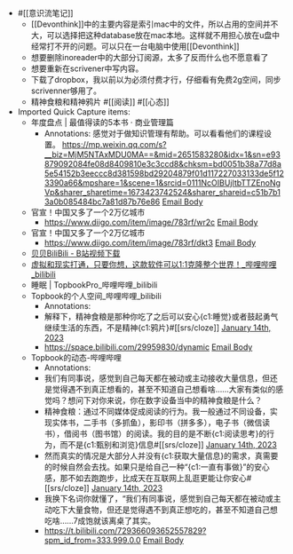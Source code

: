 - #[[意识流笔记]] 
    - [[Devonthink]]中的主要内容是索引mac中的文件，所以占用的空间并不大，可以选择把这种database放在mac本地。这样就不用担心放在u盘中经常打不开的问题。可以只在一台电脑中使用[[Devonthink]]
    - 想要删除inoreader中的大部分订阅源，太多了反而什么也不愿意看了
    - 想要重新在scrivener中写内容。
    - 下载了dropbox，我以前以为必须付费才行，仔细看有免费2g空间，同步scrivenner够用了。
    - 精神食粮和精神鸦片 #[[阅读]] #[[心态]]
- Imported Quick Capture items:
    - 年度盘点 | 最值得读的5本书 · 商业管理篇
        - Annotations:
          感觉对于做知识管理有帮助。可以看看他们的课程设置。
          https://mp.weixin.qq.com/s?__biz=MjM5NTAxMDU0MA==&mid=2651583280&idx=1&sn=e93879092084fe08d8409810e3c3ccd8&chksm=bd0051b38a77d8a5e54152b3eeccc8d381598bd29204879f01d117227033133de5f123390a66&mpshare=1&scene=1&srcid=0111NcOIBUjItbTTZEnoNgVp&sharer_sharetime=1673423742524&sharer_shareid=c51b7b13a0b085484bc7a81d87b76e86 [Email Body](https://files.todoist.com/Wk8_68VTzBfgdDndzZfMXkMLH9M80aOH9Ku2dllcZ56pKu3ARhegovxTMFR4-4_J/by/21878347/as/file.html)
    - 官宣！中国又多了一个2万亿城市
        - https://www.diigo.com/item/image/783rf/wr2c [Email Body](https://files.todoist.com/Il6pVaAKwMmjm4OKnZ0ZFv31g5gQ2oBCLN6RQLsB0CPxi3RoYVl4SEFOMAHkPDU6/by/21878347/as/file.html)
    - 官宣！中国又多了一个2万亿城市
        - https://www.diigo.com/item/image/783rf/dkt3 [Email Body](https://files.todoist.com/LUfVHW_pbR4BL2etqa-KVYUH68eCvXKOR-y-IHMHEnuMCUXe8UHKNNFrmk-Do3xw/by/21878347/as/file.html)
    - [贝贝BiliBili - B站视频下载](https://xbeibeix.com/api/bilibili/) 
    - [虚拟和现实打通，只要你想，这款软件可以1:1克隆整个世界！_哔哩哔哩_bilibili](https://www.bilibili.com/video/BV1BF411778w/?vd_source=3d8ccab137cc879b5f9cbc14d68843ab)
    - 睡眠 | TopbookPro_哔哩哔哩_bilibili
    - Topbook的个人空间_哔哩哔哩_bilibili
        - Annotations:
        - 解释下，精神食粮是那种你吃了之后可以安心{c1:睡觉}或者鼓起勇气继续生活的东西，不是精神{c1:鸦片}#[[srs/cloze]]
          [January 14th, 2023](https://roamresearch.com/#/app/xinyiheng/page/eQWxlmjR9)
        - https://space.bilibili.com/29959830/dynamic [Email Body](https://files.todoist.com/WFd366_mOpLl0okTYaoNf8xqH6tp0bP6bFekhvahLL2beSToS1f9KrgZJo8L538c/by/21878347/as/file.html)
    - Topbook的动态-哔哩哔哩
        - Annotations:
        - 我们有同事说，感觉到自己每天都在被动或主动接收大量信息，但还是觉得遇不到真正想看的，甚至不知道自己想看啥……大家有类似的感觉吗？想问下对你来说，你在数字设备当中的精神食粮是什么？
        - 精神食粮：通过不同媒体促成阅读的行为。我一般通过不同设备，实现实体书，二手书（多抓鱼），影印书（拼多多），电子书（微信读书），借阅书（图书馆）的阅读。我的目的是不断{c1:阅读思考}的行为，而不是{c1:甄别和浏览}信息#[[srs/cloze]]
          [January 14th, 2023](https://roamresearch.com/#/app/xinyiheng/page/bzfkYXTeT)
        - 然而真实的情况是大部分人并没有{c1:获取大量信息}的需求，真需要的时候自然会去找。如果只是给自己一种“{c1:一直有事做}”的安心感，那不如去跑跑步，比成天在互联网上乱逛更能让你安心#[[srs/cloze]]
          [January 14th, 2023](https://roamresearch.com/#/app/xinyiheng/page/bzfkYXTeT)
        - 我换下名词你就懂了，“我们有同事说，感觉到自己每天都在被动或主动吃下大量食物，但还是觉得遇不到真正想吃的，甚至不知道自己想吃啥……7成饱就该离桌了其实。
        - https://t.bilibili.com/729366093652557829?spm_id_from=333.999.0.0 [Email Body](https://files.todoist.com/MV5hOjkeQW3TH5HVXAVyC8XCGfCeSIEdQWBZcgQbhSpSAmO55b091GJfc7APmjae/by/21878347/as/file.html)
